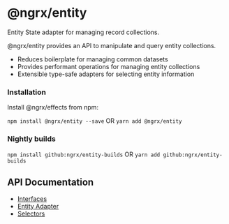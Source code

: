 # @ngrx/entity

Entity State adapter for managing record collections.

@ngrx/entity provides an API to manipulate and query entity collections.

- Reduces boilerplate for managing common datasets
- Provides performant operations for managing entity collections
- Extensible type-safe adapters for selecting entity information

### Installation
Install @ngrx/effects from npm:

`npm install @ngrx/entity --save` OR `yarn add @ngrx/entity`


### Nightly builds

`npm install github:ngrx/entity-builds` OR `yarn add github:ngrx/entity-builds`

## API Documentation
- [Interfaces](./interfaces.md)
- [Entity Adapter](./adapter.md)
- [Selectors]('./adapter.md#entity-selectors)
